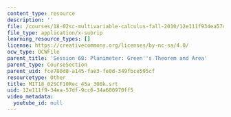 ```yaml
---
content_type: resource
description: ''
file: /courses/18-02sc-multivariable-calculus-fall-2010/12e111f934ea57df9cc634a600970ff5_MIT18_02SCF10Rec_45a_300k.vtt
file_type: application/x-subrip
learning_resource_types: []
license: https://creativecommons.org/licenses/by-nc-sa/4.0/
ocw_type: OCWFile
parent_title: 'Session 68: Planimeter: Green''s Theorem and Area'
parent_type: CourseSection
parent_uid: fce780d8-a145-fae3-fe0d-349fbce595cf
resourcetype: Other
title: MIT18_02SCF10Rec_45a_300k.srt
uid: 12e111f9-34ea-57df-9cc6-34a600970ff5
video_metadata:
  youtube_id: null
---
```

